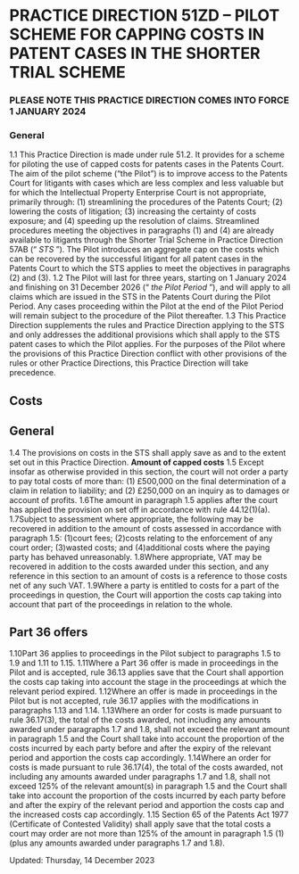 # PRACTICE DIRECTION 51ZD – PILOT SCHEME FOR CAPPING COSTS IN PATENT CASES IN THE SHORTER TRIAL SCHEME
### PLEASE NOTE THIS PRACTICE DIRECTION COMES INTO FORCE 1 JANUARY 2024
### General
1.1 This Practice Direction is made under rule 51.2. It provides for a scheme for piloting the use of capped costs for patents cases in the Patents Court. The aim of the pilot scheme (“the Pilot”) is to improve access to the Patents Court for litigants with cases which are less complex and less valuable but for which the Intellectual Property Enterprise Court is not appropriate, primarily through:
(1) streamlining the procedures of the Patents Court;
(2) lowering the costs of litigation;
(3) increasing the certainty of costs exposure; and
(4) speeding up the resolution of claims.
Streamlined procedures meeting the objectives in paragraphs (1) and (4) are already available to litigants through the Shorter Trial Scheme in Practice Direction 57AB (“ _STS_ ”). The Pilot introduces an aggregate cap on the costs which can be recovered by the successful litigant for all patent cases in the Patents Court to which the STS applies to meet the objectives in paragraphs (2) and (3).
1.2 The Pilot will last for three years, starting on 1 January 2024 and finishing on 31 December 2026 (“ _the Pilot Period_ ”), and will apply to all claims which are issued in the STS in the Patents Court during the Pilot Period. Any cases proceeding within the Pilot at the end of the Pilot Period will remain subject to the procedure of the Pilot thereafter.
1.3 This Practice Direction supplements the rules and Practice Direction applying to the STS and only addresses the additional provisions which shall apply to the STS patent cases to which the Pilot applies. For the purposes of the Pilot where the provisions of this Practice Direction conflict with other provisions of the rules or other Practice Directions, this Practice Direction will take precedence.
## Costs
## General
1.4 The provisions on costs in the STS shall apply save as and to the extent set out in this Practice Direction.
**Amount of capped costs**
1.5 Except insofar as otherwise provided in this section, the court will not order a party to pay total costs of more than:
(1) £500,000 on the final determination of a claim in relation to liability; and
(2) £250,000 on an inquiry as to damages or account of profits.
1.6The amount in paragraph 1.5 applies after the court has applied the provision on set off in accordance with rule 44.12(1)(a).
1.7Subject to assessment where appropriate, the following may be recovered in addition to the amount of costs assessed in accordance with paragraph 1.5:
(1)court fees;
(2)costs relating to the enforcement of any court order;
(3)wasted costs; and
(4)additional costs where the paying party has behaved unreasonably.
1.8Where appropriate, VAT may be recovered in addition to the costs awarded under this section, and any reference in this section to an amount of costs is a reference to those costs net of any such VAT.
1.9Where a party is entitled to costs for a part of the proceedings in question, the Court will apportion the costs cap taking into account that part of the proceedings in relation to the whole.
## Part 36 offers
1.10Part 36 applies to proceedings in the Pilot subject to paragraphs 1.5 to 1.9 and 1.11 to 1.15.
1.11Where a Part 36 offer is made in proceedings in the Pilot and is accepted, rule 36.13 applies save that the Court shall apportion the costs cap taking into account the stage in the proceedings at which the relevant period expired.
1.12Where an offer is made in proceedings in the Pilot but is not accepted, rule 36.17 applies with the modifications in paragraphs 1.13 and 1.14.
1.13Where an order for costs is made pursuant to rule 36.17(3), the total of the costs awarded, not including any amounts awarded under paragraphs 1.7 and 1.8, shall not exceed the relevant amount in paragraph 1.5 and the Court shall take into account the proportion of the costs incurred by each party before and after the expiry of the relevant period and apportion the costs cap accordingly.
1.14Where an order for costs is made pursuant to rule 36.17(4), the total of the costs awarded, not including any amounts awarded under paragraphs 1.7 and 1.8, shall not exceed 125% of the relevant amount(s) in paragraph 1.5 and the Court shall take into account the proportion of the costs incurred by each party before and after the expiry of the relevant period and apportion the costs cap and the increased costs cap accordingly.
1.15 Section 65 of the Patents Act 1977 (Certificate of Contested Validity) shall apply save that the total costs a court may order are not more than 125% of the amount in paragraph 1.5 (1) (plus any amounts awarded under paragraphs 1.7 and 1.8).

Updated: Thursday, 14 December 2023


